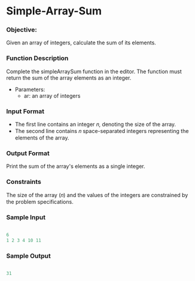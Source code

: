 # Simple-Array-Sum

### Objective:

Given an array of integers, calculate the sum of its elements.

### Function Description

Complete the simpleArraySum function in the editor. The function must return the sum of the array elements as an integer.

- Parameters:
  * ar: an array of integers

### Input Format

- The first line contains an integer 𝑛, denoting the size of the array.
- The second line contains 𝑛 space-separated integers representing the elements of the array.

### Output Format

Print the sum of the array's elements as a single integer.

### Constraints

The size of the array (𝑛) and the values of the integers are constrained by the problem specifications.

### Sample Input

``` java

6
1 2 3 4 10 11

```

### Sample Output

``` java

31

```
